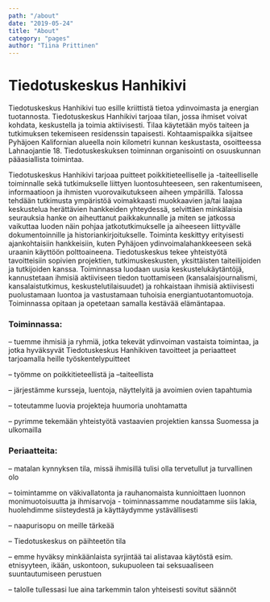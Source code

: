 ```yaml
---
path: "/about"
date: "2019-05-24"
title: "About"
category: "pages"
author: "Tiina Prittinen"
---
```


# Tiedotuskeskus Hanhikivi

Tiedotuskeskus Hanhikivi tuo esille kriittistä tietoa ydinvoimasta ja energian tuotannosta. Tiedotuskeskus Hanhikivi tarjoaa tilan, jossa ihmiset voivat kohdata, keskustella ja toimia aktiivisesti. Tilaa käytetään myös taiteen ja tutkimuksen tekemiseen residenssin tapaisesti. Kohtaamispaikka sijaitsee Pyhäjoen Kalifornian alueella noin kilometri kunnan keskustasta, osoitteessa Lahnaojantie 18. Tiedotuskeskuksen toiminnan organisointi on osuuskunnan pääasiallista toimintaa.

Tiedotuskeskus Hanhikivi tarjoaa puitteet poikkitieteelliselle ja -taiteelliselle toiminnalle sekä tutkimukselle liittyen luontosuhteeseen, sen rakentumiseen, informaatioon ja ihmisten vuorovaikutukseen aiheen ympärillä. Talossa tehdään tutkimusta ympäristöä voimakkaasti muokkaavien ja/tai laajaa keskustelua herättävien hankkeiden yhteydessä, selvittäen minkälaisia seurauksia hanke on aiheuttanut paikkakunnalle ja miten se jatkossa vaikuttaa luoden näin pohjaa jatkotutkimukselle ja aiheeseen liittyvälle dokumentoinnille ja historiankirjoitukselle. Toiminta keskittyy erityisesti ajankohtaisiin hankkeisiin, kuten Pyhäjoen ydinvoimalahankkeeseen sekä uraanin käyttöön polttoaineena. Tiedotuskeskus tekee yhteistyötä tavoitteisiin sopivien projektien, tutkimuskeskusten, yksittäisten taiteilijoiden ja tutkijoiden kanssa. Toiminnassa luodaan uusia keskustelukäytäntöjä, kannustetaan ihmisiä aktiiviseen tiedon tuottamiseen (kansalaisjournalismi, kansalaistutkimus, keskustelutilaisuudet) ja rohkaistaan ihmisiä aktiivisesti puolustamaan luontoa ja vastustamaan tuhoisia energiantuotantomuotoja. Toiminnassa opitaan ja opetetaan samalla kestävää elämäntapaa.


### Toiminnassa:

– tuemme ihmisiä ja ryhmiä, jotka tekevät ydinvoiman vastaista toimintaa, ja jotka hyväksyvät Tiedotuskeskus Hanhikiven tavoitteet ja periaatteet tarjoamalla heille työskentelypuitteet

– työmme on poikkitieteellistä ja –taiteellista

– järjestämme kursseja, luentoja, näyttelyitä ja avoimien ovien tapahtumia

– toteutamme luovia projekteja huumoria unohtamatta

– pyrimme tekemään yhteistyötä vastaavien projektien kanssa Suomessa ja ulkomailla

 


### Periaatteita:

– matalan kynnyksen tila, missä ihmisillä tulisi olla tervetullut ja turvallinen olo

– toimintamme on väkivallatonta ja rauhanomaista kunnioittaen luonnon monimuotoisuutta ja ihmisarvoja - toiminnassamme noudatamme siis lakia, huolehdimme siisteydestä ja käyttäydymme ystävällisesti

– naapurisopu on meille tärkeää

– Tiedotuskeskus on päihteetön tila

– emme hyväksy minkäänlaista syrjintää tai alistavaa käytöstä esim. etnisyyteen, ikään, uskontoon, sukupuoleen tai seksuaaliseen suuntautumiseen perustuen

– talolle tullessasi lue aina tarkemmin talon yhteisesti sovitut säännöt


<!-- Docs to Markdown version 1.0β17 -->

